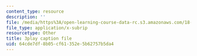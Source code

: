 ```yaml
---
content_type: resource
description: ''
file: /media/https%3A/open-learning-course-data-rc.s3.amazonaws.com/18-01sc-single-variable-calculus-fall-2010/64cde7df8b05cf61352e5b62757b5da4_TpWQlKHPyJ4.srt
file_type: application/x-subrip
resourcetype: Other
title: 3play caption file
uid: 64cde7df-8b05-cf61-352e-5b62757b5da4
---
```

